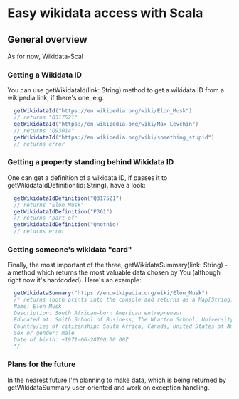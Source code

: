 #  Easy wikidata access with Scala

## General overview
As for now, Wikidata-Scal

### Getting a Wikidata ID
You can use getWikidataId(link: String) method to get a wikidata ID from a wikipedia link, if there's one, e.g.
```scala
  getWikidataId("https://en.wikipedia.org/wiki/Elon_Musk")
  // returns "Q317521"
  getWikidataId("https://en.wikipedia.org/wiki/Max_Levchin")
  // returns "Q93014"
  getWikidataId("https://en.wikipedia.org/wiki/something_stupid")
  // returns error
```
### Getting a property standing behind Wikidata ID
One can get a definition of a wikidata ID, if passes it to getWikidataIdDefinition(id: String), have a look:
```scala
  getWikidataIdDefinition("Q317521")
  // returns "Elon Musk"
  getWikidataIdDefinition("P361")
  // returns "part of"
  getWikidataIdDefinition("Qnotnid)
  // returns error
```

### Getting someone's wikidata "card"
Finally, the most important of the three, getWikidataSummary(link: String) - a method which returns the most valuable data chosen by You (although right now it's hardcoded).
Here's an example:
```scala
  getWikidataSummary("https://en.wikipedia.org/wiki/Elon_Musk")
  /* returns (both prints into the console and returns as a Map[String, Seq[String]]
  Name: Elon Musk
  Description: South African–born American entrepreneur
  Educated at: Smith School of Business, The Wharton School, University of Pennsylvania, Pretoria Boys High School, Waterkloof House Preparatory School, Queen's University, Stanford University
  Country/ies of citizenship: South Africa, Canada, United States of America
  Sex or gender: male
  Date of birth: +1971-06-28T00:00:00Z
  */
```

### Plans for the future
In the nearest future I'm planning to make data, which is being returned by getWikidataSummary user-oriented and work on exception handling.
